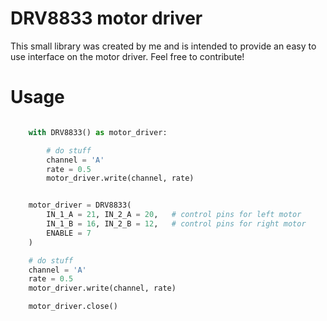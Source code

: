 # DRV8833 motor driver

This small library was created by me and is intended to provide an easy to use interface on the motor driver. Feel free to contribute!

# Usage 

```python

    with DRV8833() as motor_driver:

        # do stuff
        channel = 'A'
        rate = 0.5
        motor_driver.write(channel, rate)

```

```python

    motor_driver = DRV8833(
        IN_1_A = 21, IN_2_A = 20,   # control pins for left motor
        IN_1_B = 16, IN_2_B = 12,   # control pins for right motor
        ENABLE = 7
    )

    # do stuff
    channel = 'A'
    rate = 0.5
    motor_driver.write(channel, rate)

    motor_driver.close()

```